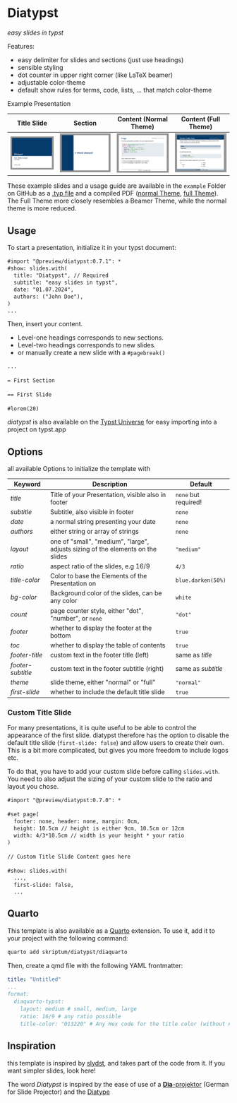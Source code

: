 # Diatypst

*easy slides in typst*

Features:

- easy delimiter for slides and sections (just use headings)
- sensible styling
- dot counter in upper right corner (like LaTeX beamer)
- adjustable color-theme
- default show rules for terms, code, lists, ... that match color-theme

Example Presentation

| Title Slide                                     | Section                                             | Content (Normal Theme)                          | Content (Full Theme)                                        |
| ----------------------------------------------- | --------------------------------------------------- | ----------------------------------------------- | ----------------------------------------------------------- |
| ![Example-Title](screenshots/Example-Title.png) | ![Example-Section](screenshots/Example-Section.png) | ![Example-Slide](screenshots/Example-Slide.png) | ![Example-Full-Slide](./screenshots/Full-Example-Slide.png) |

These example slides and a usage guide are available in the `example` Folder on GitHub as a [.typ file](https://github.com/skriptum/diatypst/blob/main/example/example.typ) and a compiled PDF ([normal Theme](https://raw.githubusercontent.com/skriptum/diatypst/refs/heads/main/example/example.pdf), [full Theme](https://raw.githubusercontent.com/skriptum/diatypst/refs/heads/main/example/example_full.pdf)). The Full Theme more closely resembles a Beamer Theme, while the normal theme is more reduced.

## Usage

To start a presentation, initialize it in your typst document:

```typst
#import "@preview/diatypst:0.7.1": *
#show: slides.with(
  title: "Diatypst", // Required
  subtitle: "easy slides in typst",
  date: "01.07.2024",
  authors: ("John Doe"),
)
...
```

Then, insert your content.

- Level-one headings corresponds to new sections.
- Level-two headings corresponds to new slides.
- or manually create a new slide with a `#pagebreak()`

```typst
...

= First Section

== First Slide

#lorem(20)
```

*diatypst* is also available on the [Typst Universe](https://typst.app/universe/package/diatypst) for easy importing into a project on typst.app

## Options

all available Options to initialize the template with

| Keyword       | Description                                                  | Default              |
| ------------- | ------------------------------------------------------------ | -------------------- |
| *title*       | Title of your Presentation, visible also in footer           | `none` but required! |
| *subtitle*    | Subtitle, also visible in footer                             | `none`               |
| *date*        | a normal string presenting your date                         | `none`               |
| *authors*     | either string or array of strings                            | `none`               |
| *layout*      | one of "small", "medium", "large", adjusts sizing of the elements on the slides | `"medium"`           |
| *ratio*       | aspect ratio of the slides, e.g 16/9                         | `4/3`                |
| *title-color* | Color to base the Elements of the Presentation on            | `blue.darken(50%)`   |
| *bg-color*    | Background color of the slides, can be any color             | `white`              |
| *count*       | page counter style, either "dot", "number", or `none`        | `"dot"`                |
| *footer*      | whether to display the footer at the bottom                  | `true`               |
| *toc*         | whether to display the table of contents                     | `true`               |
| *footer-title*| custom text in the footer title (left)                       | same as *title*      |
| *footer-subtitle*| custom text in the footer subtitle (right)                | same as *subtitle*   |
| *theme*       | slide theme, either "normal" or "full"                       | `"normal"`             |
| *first-slide* | whether to include the default title slide                   | `true` |

### Custom Title Slide

For many presentations, it is quite useful to be able to control the appearance of the first slide. diatypst therefore has the option to disable the default title slide (`first-slide: false`) and allow users to create their own. This is a bit more complicated, but gives you more freedom to include logos etc.

To do that, you have to add your custom slide before calling `slides.with`. You need to also adjust the sizing of your custom slide to the ratio and layout you chose. 

```typst
#import "@preview/diatypst:0.7.0": *

#set page(
  footer: none, header: none, margin: 0cm,
  height: 10.5cm // height is either 9cm, 10.5cm or 12cm
  width: 4/3*10.5cm // width is your height * your ratio
)

// Custom Title Slide Content goes here

#show: slides.with(
  ...,
  first-slide: false,
  ...
```



## Quarto

This template is also available as a [Quarto](https://quarto.org/) extension. To use it, add it to your project with the following command:

```bash
quarto add skriptum/diatypst/diaquarto
```

Then, create a qmd file with the following YAML frontmatter:

```yaml
title: "Untitled"
...
format:
  diaquarto-typst:
    layout: medium # small, medium, large
    ratio: 16/9 # any ratio possible
    title-color: "013220" # Any Hex code for the title color (without #)
```

## Inspiration

this template is inspired by [slydst](https://github.com/glambrechts/slydst), and takes part of the code from it. If you want simpler slides, look here!

The word *Diatypst* is inspired by the ease of use of a [**Dia**-projektor](https://de.wikipedia.org/wiki/Diaprojektor) (German for Slide Projector) and the [Diatype](https://en.wikipedia.org/wiki/Diatype_(machine))
